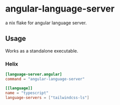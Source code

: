 # angular-language-server
a nix flake for angular language server.

## Usage
Works as a standalone executable. 

### Helix
```toml
[language-server.angular]
command = "angular-language-server"

[[language]]
name = "typescript"
language-servers = ["tailwindcss-ls"]

```
